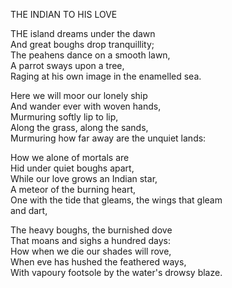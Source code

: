 THE INDIAN TO HIS LOVE  
  
THE island dreams under the dawn  
And great boughs drop tranquillity;  
The peahens dance on a smooth lawn,  
A parrot sways upon a tree,  
Raging at his own image in the enamelled sea.  
  
Here we will moor our lonely ship  
And wander ever with woven hands,  
Murmuring softly lip to lip,  
Along the grass, along the sands,  
Murmuring how far away are the unquiet lands:  
  
How we alone of mortals are  
Hid under quiet boughs apart,  
While our love grows an Indian star,  
A meteor of the burning heart,  
One with the tide that gleams, the wings that gleam  
and dart,  
  
The heavy boughs, the burnished dove  
That moans and sighs a hundred days:  
How when we die our shades will rove,  
When eve has hushed the feathered ways,  
With vapoury footsole by the water's drowsy blaze.  
